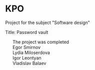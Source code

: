 # KPO
Project for the subject "Software design"

Title: Password vault
<ul>
The project was completed<br />
Egor Smirnov<br />
Lydia Miloserdova<br />
Igor Leontyan<br />
Vladislav Balaev<br />
</ul>